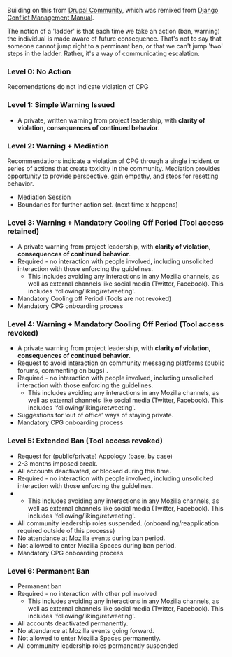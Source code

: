 Building on this from [Drupal Community](https://www.drupal.org/conflict-resolution), which was remixed from [Django Conflict Management Manual](https://www.djangoproject.com/conduct/enforcement-manual/).

The notion of a 'ladder' is that each time we take an action (ban, warning) the individual is made aware of future consequence.  That's not to say that someone cannot jump right to a perminant ban, or that we can't jump 'two' steps in the ladder.  Rather, it's a way of communicating escalation.  

### Level 0: No Action
Recomendations do not indicate violation of CPG

### Level 1: Simple Warning Issued
* A private, written warning from project leadership, with **clarity of violation, consequences of continued behavior**.

### Level 2: Warning + Mediation
Recommendations indicate a violation of CPG through a single incident or series of actions that create toxicity in the community. Mediation provides opportunity to provide perspective, gain empathy, and steps for resetting behavior.
* Mediation Session
* Boundaries for further action set.  (next time x happens)

### Level 3: Warning + Mandatory Cooling Off Period (Tool access retained)
* A private warning from project leadership, with **clarity of violation, consequences of continued behavior**.
* Required - no interaction with people involved, including unsolicited interaction with those enforcing the guidelines.
  * This includes avoiding any interactions in any Mozilla channels, as well as external channels like social media (Twitter, Facebook). This includes 'following/liking/retweeting'.
* Mandatory Cooling off Period   (Tools are not revoked)
* Mandatory CPG onboarding process 

### Level 4: Warning + Mandatory Cooling Off Period (Tool access revoked)
* A private warning from project leadership, with **clarity of violation, consequences of continued behavior**.
* Request to avoid interaction on community messaging platforms (public forums, commenting on bugs) .
* Required - no interaction with people involved, including unsolicited interaction with those enforcing the guidelines.
  * This includes avoiding any interactions in any Mozilla channels, as well as external channels like social media (Twitter, Facebook). This includes 'following/liking/retweeting'.
* Suggestions for ‘out of office’ ways of staying private.
* Mandatory CPG onboarding process 

### Level 5: Extended Ban (Tool access revoked)
* Request for (public/private) Appology (base, by case)
* 2-3 months imposed break.
* All accounts deactivated, or blocked during this time.
* Required - no interaction with people involved, including unsolicited interaction with those enforcing the guidelines.
* * This includes avoiding any interactions in any Mozilla channels, as well as external channels like social media (Twitter, Facebook). This includes 'following/liking/retweeting'.
* All community leadership roles suspended. (onboarding/reapplication required outside of this processs)
* No attendance at Mozilla events during ban period.
* Not allowed to enter Mozilla Spaces during ban period.
* Mandatory CPG onboarding process

### Level 6: Permanent Ban
* Permanent ban
* Required - no interaction with other ppl involved
  * This includes avoiding any interactions in any Mozilla channels, as well as external channels like social media (Twitter, Facebook). This includes 'following/liking/retweeting'.
* All accounts deactivated permanently. 
* No attendance at Mozilla events going forward.
* Not allowed to enter Mozilla Spaces permanently.
* All community leadership roles permanently suspended
